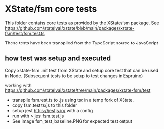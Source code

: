 # XState/fsm core tests

This folder contains core tests as provided by the XState/fsm package.
See <https://github.com/statelyai/xstate/blob/main/packages/xstate-fsm/test/fsm.test.ts>

These tests have been transpiled from the TypeScript source to JavaScript

## how test was setup and executed

Copy xstate-fsm unit test from XState and setup core test that can be used in Node.
(Subsequent tests to be setup to test changes in Espruino)

working with https://github.com/statelyai/xstate/tree/main/packages/xstate-fsm/test

* transpile fsm.test.ts to .js using tsc in a temp fork of XState.
* copy fsm.test.ts/js to this folder
* setup jest https://jestjs.io/ with a config 
* run with > jest fsm.test.js
* See image fsm_test_baseline.PNG for expected test output